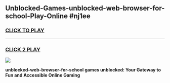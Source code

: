 
## Unblocked-Games-unblocked-web-browser-for-school-Play-Online #nj1ee
<h3>
<a href="https://news.freeplayer.one?title=unblocked-web-browser-for-school&ref=3">CLICK TO PLAY</a></h3>
<hr>

<h3>
<a href="https://news.freeplayer.one?title=unblocked-web-browser-for-school&ref=3">CLICK 2 PLAY</a>
  
</h3>

<a href="https://news.freeplayer.one?title=unblocked-web-browser-for-school&ref=3"><img src="https://clearcache.store/games.png"></a>


**unblocked-web-browser-for-school games unblocked: Your Gateway to Fun and Accessible Online Gaming**
